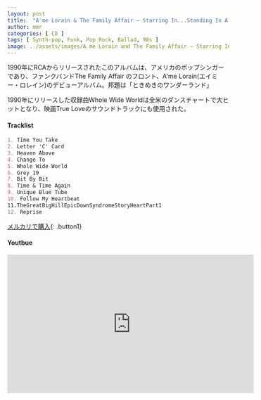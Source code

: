 ```yaml
---
layout: post
title:  "A'me Lorain & The Family Affair – Starring In...Standing In A Monkey Sea"
author: mmr
categories: [ CD ]
tags: [ Synth-pop, Funk, Pop Rock, Ballad, 90s ]
image: ../assets/images/A me Lorain and The Family Affair – Starring In Standing In A Monkey Sea.jpg
---
```


1990年にRCAからリリースされたこのアルバムは、アメリカのポップシンガーであり、ファンクバンドThe Family Affair のフロント、A'me Lorain(エイミー・ロレイン)のデビューアルバム。邦題は「ときめきのワンダーランド」

1990年にリリースした収録曲Whole Wide Worldは全米のダンスチャートで大ヒットとなり、映画True Loveのサウンドトラックにも使用された。


#### Tracklist
```md
1. Time You Take
2. Letter 'C' Card
3. Heaven Above
4. Change To
5. Whole Wide World
6. Grey 19
7. Bit By Bit
8. Time & Time Again
9. Unique Blue Tube
10. Follow My Heartbeat
11.TheGreatBigHillEpicDownSyndromeStoryHeartPart1
12. Reprise
```

[メルカリで購入](https://jp.mercari.com/item/m26638161977?afid=6142608987){: .button1}

#### Youtbue
<iframe width="560" height="315" src="https://www.youtube.com/embed/0gFzLWYVt14?si=eBYxdOGOwIvtMJ-9" title="YouTube video player" frameborder="0" allow="accelerometer; autoplay; clipboard-write; encrypted-media; gyroscope; picture-in-picture; web-share" referrerpolicy="strict-origin-when-cross-origin" allowfullscreen></iframe>